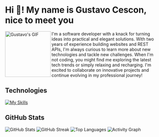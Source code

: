 # Hi 👋! My name is Gustavo Cescon, nice to meet you

<img align="left" height="150" src="https://private-user-images.githubusercontent.com/74038190/271839856-3b4607a1-1cc6-41f1-926f-892ae880e7a5.gif" alt="Gustavo's GIF" />

I'm a software developer with a knack for turning ideas into practical and elegant solutions. With two years of experience building websites and REST APIs, I'm always curious to learn more about new technologies and tackle new challenges. When I'm not coding, you might find me exploring the latest tech trends or simply relaxing and recharging. I'm excited to collaborate on innovative projects and continue evolving in my professional journey!

## Technologies

[![My Skills](https://skillicons.dev/icons?i=ts,js,nestjs,nextjs,nodejs,react,vue,php,html,css,bootstrap,css,cypress,docker,gitlab,jest,jquery,mongodb,mysql,postgres,prisma,redis,npm,postman,vite)](https://skillicons.dev)


## GitHub Stats

![GitHub Stats](https://github-readme-stats.vercel.app/api?username=GustavoCescon&hide_title=true&hide_rank=false&show_icons=false&include_all_commits=true&count_private=true&disable_animations=false&theme=dracula&locale=en&hide_border=true)
![GitHub Streak](https://streak-stats.demolab.com?user=GustavoCescon&locale=en&mode=daily&theme=dracula&hide_border=true&border_radius=5)
![Top Languages](https://github-readme-stats.vercel.app/api/top-langs?username=GustavoCescon&locale=en&hide_title=true&layout=compact&card_width=320&langs_count=5&theme=dracula&hide_border=true)
![Activity Graph](https://github-readme-activity-graph.vercel.app/graph?username=GustavoCescon&theme=dracula&area=true&hide_border=true&hide_title=true)
